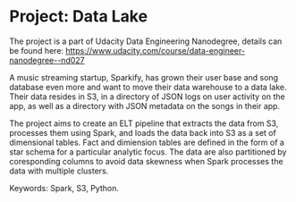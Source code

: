 # Project: Data Lake
The project is a part of Udacity Data Engineering Nanodegree, details can be found here: https://www.udacity.com/course/data-engineer-nanodegree--nd027

A music streaming startup, Sparkify, has grown their user base and song database even more and want to move their data warehouse to a data lake. Their data resides in S3, in a directory of JSON logs on user activity on the app, as well as a directory with JSON metadata on the songs in their app.

The project aims to create an ELT pipeline that extracts the data from S3, processes them using Spark, and loads the data back into S3 as a set of dimensional tables. Fact and dimiension tables are defined in the form of a star schema for a particular analytic focus. The data are also partitioned by coresponding columns to avoid data skewness when Spark processes the data with multiple clusters.

Keywords: Spark, S3, Python.


